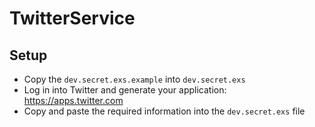 # TwitterService

## Setup
* Copy the `dev.secret.exs.example` into `dev.secret.exs`
* Log in into Twitter and generate your application: https://apps.twitter.com
* Copy and paste the required information into the `dev.secret.exs` file
